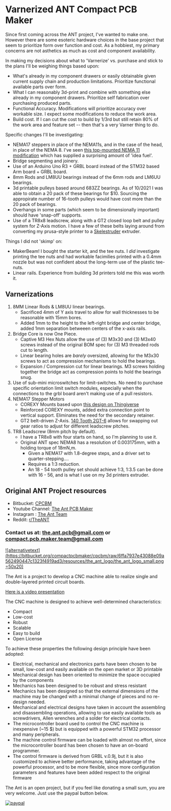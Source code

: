 # Varnerized ANT Compact PCB Maker

Since first coming across the ANT project, I've wanted to make one. However there are some esoteric hardware choices in the base project that seem to prioritize form over function and cost.
As a hobbiest, my primary concerns are not asthetics as much as cost and component availability.

In making my decisions about what to 'Varnerize' vs. purchase and stick to the plans I'll be weighing things based upon:

* What's already in my component drawers or easily obtainable given current supply chain and production limitations. Prioritize functional available parts over form.
* What I can reasonably 3d-print and combine with something else already in my component drawers. Prioritize self fabrication over purchasing produced parts.
* Functional Accuracy. Modifications will prioritize accuracy over workable size. I expect some modifications to reduce the work area.
* Build cost. If I can cut the cost to build by 1/3rd but still retain 80% of the work area and feature set -- then that's a very Varner thing to do.

Specific changes I'll be investigating:

* NEMA17 steppers in place of the NEMA11s, and in the case of the head, in place of the NEMA 8. I've seen [this top-mounted NEMA 11 modification](https://jplattel.nl/post/2021-03-07-improving-the-ant-head/) which has supplied a surprising amount of 'idea fuel'.
* Bridge segmenting and joinery.
* Use of an Arduino Uno R3 + GRBL board instead of the STM32 based Arm board + GRBL board.
* 8mm Rods and LM8UU bearings instead of the 6mm rods and LM6UU bearings.
* 3d printable pulleys based around 683ZZ bearings. As of 10/2021 I was able to obtain a 20 pack of these bearings for $10. Sourcing the appropirate number of 16-tooth pulleys would have cost more than the 20 pack of bearings.
* Overhangs in some parts (which seem to be dimensionally important) should have 'snap-off' supports.
* Use of a TR8x8 leadscrew, along with a GT2 closed loop belt and pulley system for Z-Axis motion. I have a few of these belts laying around from converting my prusa-style printer to a [Skelestruder](https://jltxplore.dozuki.com/c/Skelestruder_for_Prusa_MK3) extruder.


Things I did not 'skimp' on:
* MakerBeam! I bought the starter kit, and the tee nuts. I _did_ investigate printing the tee nuts and had workable facimilies printed with a 0.4mm nozzle but was not confident about the long-term use of the plastic tee-nuts.
* Linear rails. Experience from building 3d printers told me this was worth it.

## Varnerizations
1. 8MM Linear Rods & LM8UU linear bearings. 
    * Sacrificed 4mm of Y axis travel to allow for wall thicknesses to be reasonable with 15mm bores.
    * Added 1mm to the height to the left-right bridge and center bridge, added 1mm separation betweeen centers of the x-axis rails.
2. Bridge Core is now One Piece.
    * Captive M3 Hex Nuts allow the use of (3) M3x30 and (3) M3x40 screws instead of the original BOM spec for (3) M3 threaded rods cut to length.
    * Linear bearing holes are _barely_ oversized, allowing for the M3x30 screws to act as compression mechanisms to hold the bearings.
    * Expansion / Compression cut for linear bearings. M3 screws holding together the bridge act as compression points to hold the bearings snug.
3. Use of sub-mini microswitches for limit-switches. No need to purchase specific orientation limit switch modules, especially when the connections to the grbl board aren't making use of a pull resistors.
5. NEMA17 Stepper Motors
    * COREXY Mounts based upon [this design on Thingiverse](https://www.thingiverse.com/thing:3590519)
    * Reinforced COREXY mounts, added extra connection point to vertical support. Eliminates the need for the secondary retainer.
    * GT2 belt-driven Z-Axis. [140 Tooth 2GT-6](https://www.amazon.com/140-2GT-6-Timing-Belt-Closed-Loop/dp/B014QJBVOY/ref=sr_1_2?dchild=1&keywords=GT2-140+belt&qid=1634881957&qsid=135-9090533-9887601&sr=8-2&sres=B014QJBVOY%2CB014SLWP68%2CB07B5ZQY4W%2CB096D4NTVR%2CB07MWDMBWK%2CB01HM6DIA8%2CB07X9CHY23%2CB07KK86NYX%2CB0897CJKS1%2CB01IPYNQT4%2CB01E91K4N8%2CB08BJ2G2X6%2CB00XR0YJIO%2CB08974S1CC%2CB07JKT5BZQ%2CB00OZDJTKK) allows for swapping out gear ratios to adjust for different leadscrew pitches.
6. TR8 Leadscrew (8mm pitch by default).
    * I have a TR8x8 with four starts on hand, so I'm planning to use it. 
    * Original ANT spec NEMA8 has a resolution of 0.003175mm, with a holding torque of 18mN,m. 
        * Given a NEMA17 with 1.8-degree steps, and a driver set to quarter-stepping....
        * Requires a 1:3 reduction.
        * An 18 - 54 tooth pulley set should achieve 1:3, 1:3.5 can be done with 16 - 56, and is what I use on my 3d printers extruder.


## Original ANT Project resources
* Bitbucket: [CPCBM](https://bitbucket.org/compactpcbmaker/cpcbm/src/master/)
* Youtube Channel: [The Ant PCB Maker](https://www.youtube.com/channel/UCX44z-SSL7LzcB4xxgUdHHA)
* Instagram : [The Ant Team](https://www.instagram.com/the_ant_team/)
* Reddit: [r/TheANT](https://www.reddit.com/r/TheANT/)

### Contact us at: the.ant.pcb@gmail.com or compact.pcb.maker.team@gmail.com

[![alternativetext](https://bitbucket.org/compactpcbmaker/cpcbm/raw/6ffa7937e43088e09a562490447c1323f4919ad3/resources/the_ant_logo/the_ant_logo_small.png =50x20)](https://www.youtube.com/channel/UCX44z-SSL7LzcB4xxgUdHHA)

The Ant is a project to develop a CNC machine able to realize single and double-layered printed circuit boards.

[Here is a video presentation](https://youtu.be/nVkbG-CYaAA)

The CNC machine is designed to achieve well-determined characteristics:

- Compact
- Low-cost
- Robust
- Scalable
- Easy to build
- Open License

To achieve these properties the following design principle have been adopted:

- Electrical, mechanical and electronics parts have been chosen to be small, low-cost and easily available on the open market or 3D printable
- Mechanical design has been oriented to minimize the space occupied by the components
- Mechanics has been designed to be robust and stress resistant
- Mechanics has been designed so that the external dimensions of the machine may be changed with a minimal change of pieces and no re-design needed.
- Mechanical and electrical designs have taken in account the assembling and disassembling operations, allowing to use easily available tools as screwdrivers, Allen wrenches and a solder for electrical contacts.
- The microcontroller board used to control the CNC machine is inexpensive (~15 $) but is equipped with a powerful STM32 processor and many peripherals.
- The machine control firmware can be loaded with almost no effort, since the microcontroller board has been chosen to have an on-board programmer.
- The control firmware is derived from GRBL v.0.9j, but it is also customized to achieve better performance, taking advantage of the powerful processor, and to be more flexible, since more configuration parameters and features have been added respect to the original firmware


The Ant is an open project, but if you feel like donating a small sum, you are very welcome. Just use the paypal button below.

[![paypal](https://bitbucket.org/compactpcbmaker/cpcbm/raw/4311b6ad335d86206ed62cc0bc5e36fd7de749bf/resources/button/pp_button_small.gif)](https://www.paypal.com/cgi-bin/webscr?cmd=_s-xclick&hosted_button_id=BTRCVPZUZYW2E)
